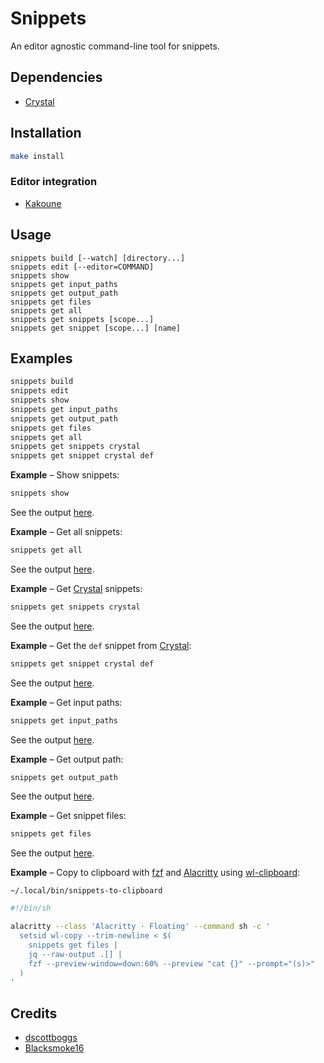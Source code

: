 # Snippets

An editor agnostic command-line tool for snippets.

## Dependencies

- [Crystal]

[Crystal]: https://crystal-lang.org

## Installation

``` sh
make install
```

### Editor integration

- [Kakoune][snippets.kak]

[snippets.kak]: https://github.com/alexherbo2/snippets.kak

## Usage

```
snippets build [--watch] [directory...]
snippets edit [--editor=COMMAND]
snippets show
snippets get input_paths
snippets get output_path
snippets get files
snippets get all
snippets get snippets [scope...]
snippets get snippet [scope...] [name]
```

## Examples

``` sh
snippets build
snippets edit
snippets show
snippets get input_paths
snippets get output_path
snippets get files
snippets get all
snippets get snippets crystal
snippets get snippet crystal def
```

**Example** – Show snippets:

``` sh
snippets show
```

See the output [here][`show.txt`].

[`show.txt`]: https://gist.github.com/alexherbo2/d6351c92996d0ce2ead82cb35a91250f/raw/show.txt

**Example** – Get all snippets:

``` sh
snippets get all
```

See the output [here][`get-all.json`].

[`get-all.json`]: https://gist.github.com/alexherbo2/d6351c92996d0ce2ead82cb35a91250f/raw/get-all.json

**Example** – Get [Crystal] snippets:

``` sh
snippets get snippets crystal
```

See the output [here][`get-snippets-crystal.json`].

[`get-snippets-crystal.json`]: https://gist.github.com/alexherbo2/d6351c92996d0ce2ead82cb35a91250f/raw/get-snippets-crystal.json

**Example** – Get the `def` snippet from [Crystal]:

``` sh
snippets get snippet crystal def
```

See the output [here][`get-snippet-crystal-def.json`].

[`get-snippet-crystal-def.json`]: https://gist.github.com/alexherbo2/d6351c92996d0ce2ead82cb35a91250f/raw/get-snippet-crystal-def.json

**Example** – Get input paths:

``` sh
snippets get input_paths
```

See the output [here][`get-input-paths.json`].

[`get-input-paths.json`]: https://gist.github.com/alexherbo2/d6351c92996d0ce2ead82cb35a91250f/raw/get-input-paths.json

**Example** – Get output path:

``` sh
snippets get output_path
```

See the output [here][`get-output-path.json`].

[`get-output-path.json`]: https://gist.github.com/alexherbo2/d6351c92996d0ce2ead82cb35a91250f/raw/get-output-path.json

**Example** – Get snippet files:

``` sh
snippets get files
```

See the output [here][`get-files.json`].

[`get-files.json`]: https://gist.github.com/alexherbo2/d6351c92996d0ce2ead82cb35a91250f/raw/get-files.json

**Example** – Copy to clipboard with [fzf] and [Alacritty] using [wl-clipboard]:

`~/.local/bin/snippets-to-clipboard`

``` sh
#!/bin/sh

alacritty --class 'Alacritty · Floating' --command sh -c '
  setsid wl-copy --trim-newline < $(
    snippets get files |
    jq --raw-output .[] |
    fzf --preview-window=down:60% --preview "cat {}" --prompt="(s)>"
  )
'
```

[fzf]: https://github.com/junegunn/fzf
[Alacritty]: https://github.com/alacritty/alacritty
[wl-clipboard]: https://github.com/bugaevc/wl-clipboard

## Credits

- [dscottboggs]
- [Blacksmoke16]

[dscottboggs]: https://github.com/dscottboggs
[Blacksmoke16]: https://github.com/Blacksmoke16
